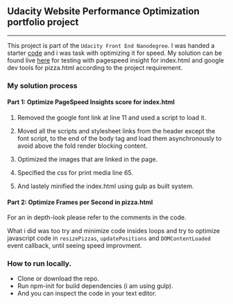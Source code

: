 ## Udacity Website Performance Optimization portfolio project
--------------------------------------------------------------

This project is part of the `Udacity Front End Nanodegree`.
I was handed a starter [code](https://github.com/udacity/frontend-nanodegree-mobile-portfolio) and i was task with optimizing it for speed.
My solution can be found live [here](http://destino92.github.io/FEND-p5-WebsiteOptimization/) for testing with pagespeed insight for index.html and google dev tools for pizza.html according to the project requirement.

### My solution process

#### Part 1: Optimize PageSpeed Insights score for index.html
1. Removed the google font link at line 11 and used a script to load
it.

2. Moved all the scripts and stylesheet links from the header except the font script, to the end of the body tag and load them asynchronously to avoid above the fold render blocking content.

3. Optimized the images that are linked in the page.

4. Specified the css for print media line 65.

5. And lastely minified the index.html using gulp as built system.

#### Part 2: Optimize Frames per Second in pizza.html

For an in depth-look please refer to the comments in the code.

What i did was too try and minimize code insides loops and try to optimize javascript code in `resizePizzas`, `updatePositions` and `DOMContentLoaded` event callback, until seeing speed improvment.

### How to run locally.
* Clone or download the repo.
* Run npm-init for build dependencies (i am using gulp).
* And you can inspect the code in your text editor.

